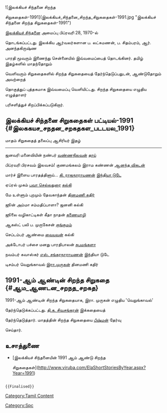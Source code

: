 ![இலக்கியச் சிந்தனை சிறந்த
சிறுகதைகள்-1991](இலக்கியச்_சிந்தனை_சிறந்த_சிறுகதைகள்-1991.jpg "இலக்கியச் சிந்தனை சிறந்த சிறுகதைகள்-1991")
[இலக்கியச் சிந்தனை](இலக்கியச்_சிந்தனை "wikilink") அமைப்பு பிப்ரவரி 28, 1970-ல்
தொடங்கப்பட்டது. இலக்கிய ஆர்வலர்களான ப. லட்சுமணன், ப. சிதம்பரம், ஆர். அனந்தகிருஷ்ண
பாரதி மூவரும் இணைந்து சென்னையில் இவ்வமைப்பைத் தொடங்கினர். தமிழ் இதழ்களில் மாதந்தோறும்
வெளிவரும் சிறுகதைகளில் சிறந்த சிறுகதையைத் தேர்ந்தெடுப்பதுடன், ஆண்டுதோறும் அவற்றைத்
தொகுத்துப் புத்தகமாக இவ்வமைப்பு வெளியிட்டது. சிறந்த சிறுகதையை எழுதிய எழுத்தாளர்
பரிசளித்துச் சிறப்பிக்கப்படுகிறார்.

## இலக்கியச் சிந்தனை சிறுகதைகள் பட்டியல்-1991 {#இலககயச_சநதன_சறகதகள_படடயல_1991}

  மாதம்      சிறுகதைத் தலைப்பு       ஆசிரியர்                                         இதழ்
  --------- --------------------- ----------------------------------------------- ---------------------------------------
  ஜனவரி     மனைவியின் நண்பர்         [வண்ணநிலவன்](வண்ணநிலவன் "wikilink")                 [தாய்](தாய் "wikilink")
  பிப்ரவரி   பிரசவம் இலவசம்!         குணமங்கலம் இராம கண்ணன்                              [ஆனந்த விகடன்](ஆனந்த_விகடன் "wikilink")
  மார்ச்      இளைய பாரதத்தினாய்\...   [கி. ராஜநாராயணன்](கி._ராஜநாராயணன் "wikilink")     [இந்தியா டுடே](இந்தியா_டுடே "wikilink")
  ஏப்ரல்      முகம்                  [பவா செல்லதுரை](பவா_செல்லதுரை "wikilink")         [கல்கி](கல்கி_(வார_இதழ்) "wikilink")
  மே        உள்ளும் புறமும்          தேவகாந்தன்                                        [தினமணி கதிர்](தினமணி_கதிர் "wikilink")
  ஜூன்       அம்மா சம்மதிப்பாளா?      ஜனனி                                            கல்கி
  ஜூலை      வழிகாட்டிகள்            கீதா நாதன்                                        [கணையாழி](கணையாழி "wikilink")
  ஆகஸ்ட்      பலி                   ப. முருகேசன்                                     [குங்குமம்](குங்குமம் "wikilink")
  செப்டம்பர்   ஆண்மை                  [வையவன்](வையவன் "wikilink")                       கல்கி
  அக்டோபர்    பச்சை மனது             பாரதிபாலன்                                       [சுபமங்களா](சுபமங்களா "wikilink")
  நவம்பர்     கவாஸ்கர்                [எஸ். சங்கரநாராயணன்](எஸ்._சங்கரநாராயணன் "wikilink")   இந்தியா டுடே
  டிசம்பர்    வெறுங்காவல்             [இரா.முருகன்](இரா.முருகன் "wikilink")             தினமணி கதிர்

## 1991-ஆம் ஆண்டின் சிறந்த சிறுகதை {#ஆம_ஆணடன_சறநத_சறகத}

1991-ஆம் ஆண்டின் சிறந்த சிறுகதையாக, இரா. முருகன் எழுதிய 'வெறுங்காவல்'
தேர்ந்தெடுக்கப்பட்டது. [தி.க. சிவசங்கரன்](தி.க.சிவசங்கரன் "wikilink") இக்கதையைத்
தேர்ந்தெடுத்தார். மாதத்தின் சிறந்த சிறுகதையை [பீஷ்மன்](பீஷ்மன் "wikilink") தேர்வு
செய்தார்.

## உசாத்துணை

-   [இலக்கியச் சிந்தனையின் 1991 ஆம் ஆண்டு சிறந்த
    சிறுகதைகள்](http://www.viruba.com/ElaShortStoriesByYear.aspx?Year=1991)

```{=mediawiki}
{{Finalised}}
```
[Category:Tamil Content](Category:Tamil_Content "wikilink")
[Category:Spc](Category:Spc "wikilink")
